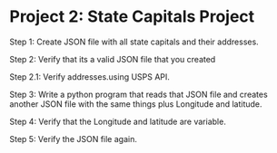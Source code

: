 # Project 2: State Capitals Project

Step 1: Create JSON file with all state capitals and their addresses.

Step 2: Verify that its a valid JSON file  that you created

Step 2.1: Verify addresses.using USPS API.

Step 3: Write a python program that reads that JSON file and creates another JSON file with the same things plus Longitude and latitude.

Step 4: Verify that the Longitude and latitude are variable.

Step 5: Verify the JSON file again.
